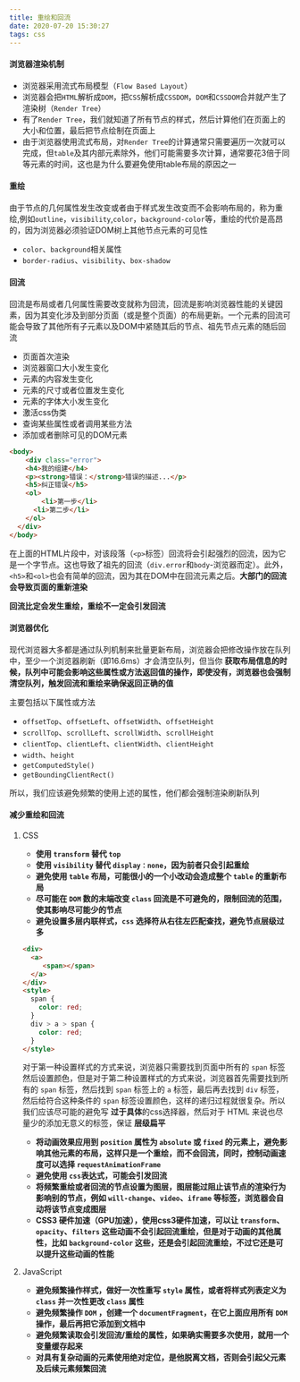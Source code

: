 ```yaml
---
title: 重绘和回流
date: 2020-07-20 15:30:27
tags: css
---
```


#### 浏览器渲染机制

* 浏览器采用流式布局模型（`Flow Based Layout`）
* 浏览器会把`HTML`解析成`DOM`，把`CSS`解析成`CSSDOM`，`DOM`和`CSSDOM`合并就产生了渲染树（`Render Tree`）
* 有了`Render Tree`，我们就知道了所有节点的样式，然后计算他们在页面上的大小和位置，最后把节点绘制在页面上
* 由于浏览器使用流式布局，对`Render Tree`的计算通常只需要遍历一次就可以完成，但`table`及其内部元素除外，他们可能需要多次计算，通常要花3倍于同等元素的时间，这也是为什么要避免使用table布局的原因之一

#### 重绘

由于节点的几何属性发生改变或者由于样式发生改变而不会影响布局的，称为重绘,例如`outline`，`visibility`,`color`，`background-color`等，重绘的代价是高昂的，因为浏览器必须验证DOM树上其他节点元素的可见性

- `color`、`background`相关属性
- `border-radius`、`visibility`、`box-shadow`

#### 回流

回流是布局或者几何属性需要改变就称为回流，回流是影响浏览器性能的关键因素，因为其变化涉及到部分页面（或是整个页面）的布局更新。一个元素的回流可能会导致了其他所有子元素以及DOM中紧随其后的节点、祖先节点元素的随后回流

- 页面首次渲染
- 浏览器窗口大小发生变化
- 元素的内容发生变化
- 元素的尺寸或者位置发生变化
- 元素的字体大小发生变化
- 激活css伪类
- 查询某些属性或者调用某些方法
- 添加或者删除可见的DOM元素

```html
<body>
	<div class="error">
    <h4>我的组建</h4>
    <p><strong>错误：</strong>错误的描述...</p>
    <h5>纠正错误</h5>
    <ol>
    	<li>第一步</li>
      <li>第二步</li>
    </ol>
  </div>
</body>
```

在上面的HTML片段中，对该段落（`<p>`标签）回流将会引起强烈的回流，因为它是一个字节点。这也导致了祖先的回流（`div.error`和`body`-浏览器而定）。此外，`<h5>`和`<ol>`也会有简单的回流，因为其在DOM中在回流元素之后。<strong>大部门的回流会导致页面的重新渲染</strong>

<strong>回流比定会发生重绘，重绘不一定会引发回流</strong> 

#### 浏览器优化

现代浏览器大多都是通过队列机制来批量更新布局，浏览器会把修改操作放在队列中，至少一个浏览器刷新（即16.6ms）才会清空队列，但当你 **获取布局信息的时候，队列中可能会影响这些属性或方法返回值的操作，即使没有，浏览器也会强制清空队列，触发回流和重绘来确保返回正确的值**

主要包括以下属性或方法

- `offsetTop`、`offsetLeft`、`offsetWidth`、`offsetHeight`
- `scrollTop`、`scrollLeft`、`scrollWidth`、`scrollHeight`
- `clientTop`、`clientLeft`、`clientWidth`、`clientHeight`
- `width`、`height`
- `getComputedStyle()`
- `getBoundingClientRect()`

所以，我们应该避免频繁的使用上述的属性，他们都会强制渲染刷新队列

#### 减少重绘和回流

1. CSS

   - **使用 `transform` 替代 `top`**
   - **使用 `visibility` 替代 `display：none`，因为前者只会引起重绘**
   - **避免使用 `table` 布局，可能很小的一个小改动会造成整个 `table` 的重新布局**
   - **尽可能在 `DOM` 数的末端改变 `class` 回流是不可避免的，限制回流的范围，使其影响尽可能少的节点**
   - **避免设置多层内联样式，`css` 选择符从右往左匹配查找，避免节点层级过多**

   ```html
   <div>
     <a>
     	<span></span>
     </a>
   </div>
   <style>
     span {
       color: red;
     }
     div > a > span {
       color: red;
     }
   </style>
   ```

   对于第一种设置样式的方式来说，浏览器只需要找到页面中所有的 `span` 标签然后设置颜色，但是对于第二种设置样式的方式来说，浏览器首先需要找到所有的 `span` 标签，然后找到 `span` 标签上的 `a` 标签，最后再去找到 `div` 标签，然后给符合这种条件的 `span` 标签设置颜色，这样的递归过程就很复杂。所以我们应该尽可能的避免写 **过于具体**的css选择器，然后对于 HTML 来说也尽量少的添加无意义的标签，保证 **层级扁平**

   - **将动画效果应用到 `position` 属性为 `absolute` 或 `fixed` 的元素上，避免影响其他元素的布局，这样只是一个重绘，而不会回流，同时，控制动画速度可以选择 `requestAnimationFrame`**
   - **避免使用 `css`表达式，可能会引发回流**
   - **将频繁重绘或者回流的节点设置为图层，图层能过阻止该节点的渲染行为影响别的节点，例如 `will-change`、`video`、`iframe` 等标签，浏览器会自动将该节点变成图层**
   - **CSS3 硬件加速（GPU加速），使用css3硬件加速，可以让 `transform`、`opacity`、`filters` 这些动画不会引起回流重绘，但是对于动画的其他属性，比如 `background-color` 这些，还是会引起回流重绘，不过它还是可以提升这些动画的性能**

2. JavaScript

   * **避免频繁操作样式，做好一次性重写 `style` 属性，或者将样式列表定义为 `class` 并一次性更改 `class` 属性**
   * **避免频繁操作 `DOM` ，创建一个 `documentFragment`，在它上面应用所有 `DOM` 操作，最后再把它添加到文档中**
   * **避免频繁读取会引发回流/重绘的属性，如果确实需要多次使用，就用一个变量缓存起来**
   * **对具有复杂动画的元素使用绝对定位，是他脱离文档，否则会引起父元素及后续元素频繁回流**

